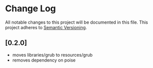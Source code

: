 # Change Log
All notable changes to this project will be documented in this file.
This project adheres to [Semantic Versioning](http://semver.org/).

## [0.2.0]
- moves libraries/grub to resources/grub
- removes dependency on poise
